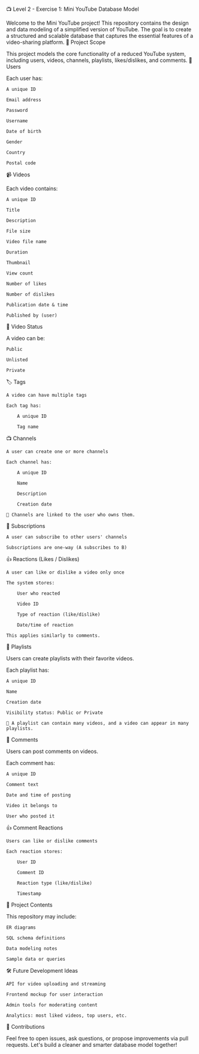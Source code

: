 📺 Level 2 - Exercise 1: Mini YouTube Database Model

Welcome to the Mini YouTube project!
This repository contains the design and data modeling of a simplified version of YouTube. The goal is to create a structured and scalable database that captures the essential features of a video-sharing platform.
🧠 Project Scope

This project models the core functionality of a reduced YouTube system, including users, videos, channels, playlists, likes/dislikes, and comments.
👤 Users

Each user has:

    A unique ID

    Email address

    Password

    Username

    Date of birth

    Gender

    Country

    Postal code

📹 Videos

Each video contains:

    A unique ID

    Title

    Description

    File size

    Video file name

    Duration

    Thumbnail

    View count

    Number of likes

    Number of dislikes

    Publication date & time

    Published by (user)

🔐 Video Status

A video can be:

    Public

    Unlisted

    Private

🏷️ Tags

    A video can have multiple tags

    Each tag has:

        A unique ID

        Tag name

📺 Channels

    A user can create one or more channels

    Each channel has:

        A unique ID

        Name

        Description

        Creation date

    🔗 Channels are linked to the user who owns them.

🔔 Subscriptions

    A user can subscribe to other users' channels

    Subscriptions are one-way (A subscribes to B)

👍 Reactions (Likes / Dislikes)

    A user can like or dislike a video only once

    The system stores:

        User who reacted

        Video ID

        Type of reaction (like/dislike)

        Date/time of reaction

    This applies similarly to comments.

📂 Playlists

Users can create playlists with their favorite videos.

Each playlist has:

    A unique ID

    Name

    Creation date

    Visibility status: Public or Private

    🔄 A playlist can contain many videos, and a video can appear in many playlists.

💬 Comments

Users can post comments on videos.

Each comment has:

    A unique ID

    Comment text

    Date and time of posting

    Video it belongs to

    User who posted it

👍 Comment Reactions

    Users can like or dislike comments

    Each reaction stores:

        User ID

        Comment ID

        Reaction type (like/dislike)

        Timestamp

📁 Project Contents

This repository may include:

    ER diagrams

    SQL schema definitions

    Data modeling notes

    Sample data or queries

🛠️ Future Development Ideas

    API for video uploading and streaming

    Frontend mockup for user interaction

    Admin tools for moderating content

    Analytics: most liked videos, top users, etc.

🤝 Contributions

Feel free to open issues, ask questions, or propose improvements via pull requests. Let's build a cleaner and smarter database model together!
